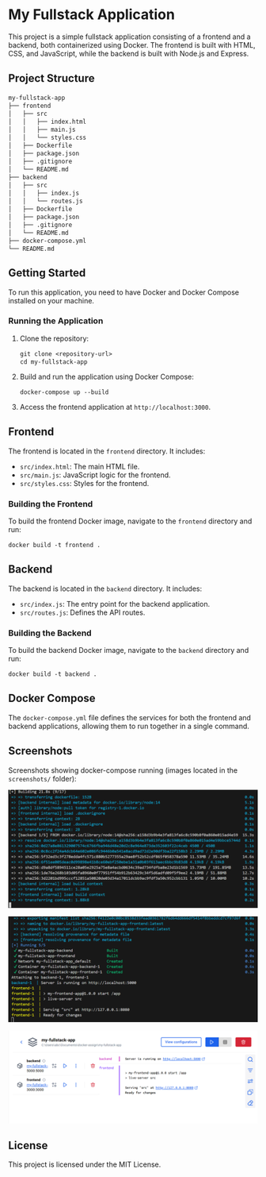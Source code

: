# My Fullstack Application

This project is a simple fullstack application consisting of a frontend and a backend, both containerized using Docker. The frontend is built with HTML, CSS, and JavaScript, while the backend is built with Node.js and Express.

## Project Structure

```
my-fullstack-app
├── frontend
│   ├── src
│   │   ├── index.html
│   │   ├── main.js
│   │   └── styles.css
│   ├── Dockerfile
│   ├── package.json
│   ├── .gitignore
│   └── README.md
├── backend
│   ├── src
│   │   ├── index.js
│   │   └── routes.js
│   ├── Dockerfile
│   ├── package.json
│   ├── .gitignore
│   └── README.md
├── docker-compose.yml
└── README.md
```

## Getting Started

To run this application, you need to have Docker and Docker Compose installed on your machine.

### Running the Application

1. Clone the repository:
   ```
   git clone <repository-url>
   cd my-fullstack-app
   ```

2. Build and run the application using Docker Compose:
   ```
   docker-compose up --build
   ```

3. Access the frontend application at `http://localhost:3000`.

## Frontend

The frontend is located in the `frontend` directory. It includes:

- `src/index.html`: The main HTML file.
- `src/main.js`: JavaScript logic for the frontend.
- `src/styles.css`: Styles for the frontend.

### Building the Frontend

To build the frontend Docker image, navigate to the `frontend` directory and run:
```
docker build -t frontend .
```

## Backend

The backend is located in the `backend` directory. It includes:

- `src/index.js`: The entry point for the backend application.
- `src/routes.js`: Defines the API routes.

### Building the Backend

To build the backend Docker image, navigate to the `backend` directory and run:
```
docker build -t backend .
```

## Docker Compose

The `docker-compose.yml` file defines the services for both the frontend and backend applications, allowing them to run together in a single command.

## Screenshots

Screenshots showing docker-compose running (images located in the `screenshots/` folder):

![Docker Compose running 1](screenshots/image.png)

![Docker Compose running 2](screenshots/image2.png)

![Docker Compose running 3](screenshots/image3.png)




## License

This project is licensed under the MIT License.